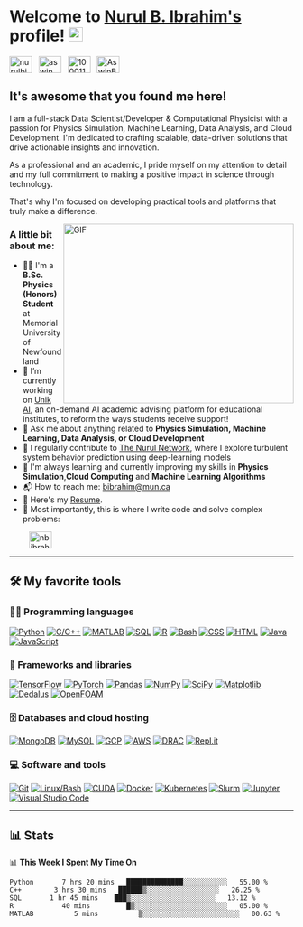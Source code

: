 # Welcome to [Nurul B. Ibrahim's](https://github.com/nbibrahim) profile! <a href="https://github.com/nbibrahim"><img src="https://media.giphy.com/media/hvRJCLFzcasrR4ia7z/giphy.gif" width="25px"></a>

<a href="https://www.linkedin.com/in/nurulbibrahim/" target="_blank"><img align="center" src="https://raw.githubusercontent.com/rahuldkjain/github-profile-readme-generator/master/src/images/icons/Social/linked-in-alt.svg" alt="nurulbibrahim" height="30" width="40" /></a>
&nbsp;
<a href="https://www.instagram.com/_noorool_/" target="_blank"><img align="center" src="https://raw.githubusercontent.com/rahuldkjain/github-profile-readme-generator/master/src/images/icons/Social/instagram.svg" alt="aswin_barath_" height="30" width="40" /></a>
&nbsp;
<a href="https://www.facebook.com/nurulbibrahim" target="_blank"><img align="center" src="https://raw.githubusercontent.com/rahuldkjain/github-profile-readme-generator/master/src/images/icons/Social/facebook.svg" alt="100011683902531e" height="30" width="40" /></a>
&nbsp;
<a href="https://twitter.com/nurulb000" target="_blank"><img align="center" src="https://raw.githubusercontent.com/rahuldkjain/github-profile-readme-generator/master/src/images/icons/Social/twitter.svg" alt="AswinBarath2" height="30" width="40" /></a>
&nbsp;

## It's awesome that you found me here! 

I am a full-stack Data Scientist/Developer & Computational Physicist with a passion for Physics Simulation, Machine Learning, Data Analysis, and Cloud Development. I'm dedicated to crafting scalable, data-driven solutions that drive actionable insights and innovation.

As a professional and an academic, I pride myself on my attention to detail and my full commitment to making a positive impact in science through technology.

That's why I'm focused on developing practical tools and platforms that truly make a difference.

<img align="right" alt="GIF" src="https://github.com/nbibrahim/nbibrahim/blob/master/coding.gif?raw=true" width="408" height="318" />


### A little bit about me:

- 👨‍🎓 I'm a **B.Sc. Physics (Honors) Student** at Memorial University of Newfoundland
- 🔭 I’m currently working on [Unik AI](https://www.unikai.ca/), an on-demand AI academic advising platform for educational institutes, to reform the ways students receive support!
- 💬 Ask me about anything related to **Physics Simulation, Machine Learning, Data Analysis, or Cloud Development**
- 📝 I regularly contribute to [The Nurul Network](https://github.com/nbibrahim/The-Nurul-Network), where I explore turbulent system behavior prediction using deep-learning models
- 🌱 I'm always learning and currently improving my skills in **Physics Simulation**,**Cloud Computing** and **Machine Learning Algorithms**
- 📬 How to reach me: [bibrahim@mun.ca](mailto:bibrahim@mun.ca)
- 📄 Here's my [Resume](https://github.com/nbibrahim/Resume/blob/main/Nurul-Resume.pdf).
- 💪 Most importantly, this is where I write code and solve complex problems:

&nbsp;&nbsp;&nbsp;&nbsp;&nbsp;&nbsp;&nbsp;&nbsp;
<a href="https://github.com/nbibrahim" target="_blank"><img align="center" src="https://raw.githubusercontent.com/rahuldkjain/github-profile-readme-generator/master/src/images/icons/Social/github.svg" alt="nbibrahim" height="30" width="40" /></a>
&nbsp;

---

## 🛠️ My favorite tools

### 👨‍💻 Programming languages

<p>
    <a href="#"><img alt="Python" src="https://img.shields.io/badge/Python-14354C.svg?logo=python&logoColor=white"></a>
    <a href="#"><img alt="C/C++" src="https://custom-icon-badges.herokuapp.com/badge/C/C++-00599C.svg?logo=cplusplus&logoColor=white"></a>
    <a href="#"><img alt="MATLAB" src="https://img.shields.io/badge/MATLAB-007396.svg?logo=matlab&logoColor=white"></a>
    <a href="#"><img alt="SQL" src="https://img.shields.io/badge/SQL-025E8C.svg?logo=database&logoColor=white"></a>
    <a href="#"><img alt="R" src="https://img.shields.io/badge/R-276DC3.svg?logo=r&logoColor=white"></a>
    <a href="#"><img alt="Bash" src="https://img.shields.io/badge/Bash-121011.svg?logo=gnu-bash&logoColor=white"></a>
    <a href="#"><img alt="CSS" src="https://img.shields.io/badge/CSS-1572B6.svg?logo=css3&logoColor=white"></a>
    <a href="#"><img alt="HTML" src="https://img.shields.io/badge/HTML-E34F26.svg?logo=html5&logoColor=white"></a>
    <a href="#"><img alt="Java" src="https://img.shields.io/badge/Java-007396.svg?logo=java&logoColor=white"></a>
    <a href="#"><img alt="JavaScript" src="https://img.shields.io/badge/JavaScript-F7DF1E.svg?logo=javascript&logoColor=black"></a>
</p>

### 🧰 Frameworks and libraries

<p>
    <a href="#"><img alt="TensorFlow" src="https://img.shields.io/badge/TensorFlow-FF6F00.svg?logo=tensorflow&logoColor=white"></a>
    <a href="#"><img alt="PyTorch" src="https://img.shields.io/badge/PyTorch-EE4C2C.svg?logo=pytorch&logoColor=white"></a>
    <a href="#"><img alt="Pandas" src="https://img.shields.io/badge/Pandas-150458.svg?logo=pandas&logoColor=white"></a>
    <a href="#"><img alt="NumPy" src="https://img.shields.io/badge/Numpy-013243.svg?logo=numpy&logoColor=white"></a>
    <a href="#"><img alt="SciPy" src="https://img.shields.io/badge/SciPy-8CAAE6.svg?logo=scipy&logoColor=white"></a>
    <a href="#"><img alt="Matplotlib" src="https://img.shields.io/badge/Matplotlib-11557c.svg?logo=matplotlib&logoColor=white"></a>
    <a href="#"><img alt="Dedalus" src="https://img.shields.io/badge/Dedalus-20232a.svg?logo=dedalus&logoColor=white"></a>
    <a href="#"><img alt="OpenFOAM" src="https://img.shields.io/badge/OpenFOAM-7ED4E6.svg?logo=openfoam&logoColor=white"></a>
</p>

### 🗄️ Databases and cloud hosting

<p>
    <a href="#"><img alt="MongoDB" src ="https://img.shields.io/badge/MongoDB-4ea94b.svg?logo=mongodb&logoColor=white"></a>
    <a href="#"><img alt="MySQL" src="https://img.shields.io/badge/MySQL-00f.svg?logo=mysql&logoColor=white"></a>
    <a href="#"><img alt="GCP" src="https://img.shields.io/badge/GCP-4285F4.svg?logo=google-cloud&logoColor=white"></a>
    <a href="#"><img alt="AWS" src="https://img.shields.io/badge/AWS-232F3E.svg?logo=amazon-aws&logoColor=white"></a>
    <a href="#"><img alt="DRAC" src="https://img.shields.io/badge/DRAC-0078D6.svg?logo=drac&logoColor=white"></a>
    <a href="#"><img alt="Repl.it" src="https://img.shields.io/badge/Repl.it-0D101E.svg?logo=Replit&logoColor=white"></a>
</p>

### 💻 Software and tools

<p>
    <a href="#"><img alt="Git" src="https://img.shields.io/badge/Git-F05033.svg?logo=git&logoColor=white"></a>
    <a href="#"><img alt="Linux/Bash" src="https://img.shields.io/badge/Linux/Bash-FCC624.svg?logo=linux&logoColor=black"></a>
    <a href="#"><img alt="CUDA" src="https://img.shields.io/badge/CUDA-76B900.svg?logo=nvidia&logoColor=white"></a>
    <a href="#"><img alt="Docker" src="https://img.shields.io/badge/Docker-2496ED.svg?logo=docker&logoColor=white"></a>
    <a href="#"><img alt="Kubernetes" src="https://img.shields.io/badge/Kubernetes-326CE5.svg?logo=kubernetes&logoColor=white"></a>
    <a href="#"><img alt="Slurm" src="https://img.shields.io/badge/Slurm-316192.svg?logo=slurm&logoColor=white"></a>
    <a href="#"><img alt="Jupyter" src="https://img.shields.io/badge/Jupyter-F37626.svg?logo=Jupyter&logoColor=white"></a>
    <a href="#"><img alt="Visual Studio Code" src="https://img.shields.io/badge/Visual%20Studio%20Code-0078d7.svg?logo=visual-studio-code&logoColor=white"></a>
</p>

---

## 📊 Stats

📊 <b>This Week I Spent My Time On</b>

<!--START_SECTION:waka-->
```text
Python       7 hrs 20 mins   ██████████████░░░░░░░░░░░   55.00 % 
C++        3 hrs 30 mins   ██████▒░░░░░░░░░░░░░░░░░░   26.25 % 
SQL       1 hr 45 mins    ███▒░░░░░░░░░░░░░░░░░░░░░   13.12 % 
R            40 mins         █▒░░░░░░░░░░░░░░░░░░░░░░░   05.00 % 
MATLAB          5 mins          ▒░░░░░░░░░░░░░░░░░░░░░░░░   00.63 % 
```
<!--END_SECTION:waka-->
